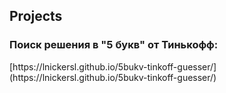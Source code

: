 <h2>Projects</h2>

<h3>Поиск решения в "5 букв" от Тинькофф:</h3>
[https://lnickersl.github.io/5bukv-tinkoff-guesser/](https://lnickersl.github.io/5bukv-tinkoff-guesser/)
